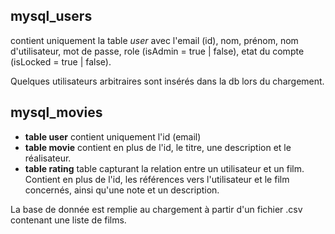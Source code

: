 ## mysql_users

contient uniquement la table *user* avec l'email (id), nom, prénom, nom d'utilisateur, mot de passe, role (isAdmin = true | false), etat du compte (isLocked = true | false).

Quelques utilisateurs arbitraires sont insérés dans la db lors du chargement.

## mysql_movies

* **table user** contient uniquement l'id (email)
* **table movie** contient en plus de l'id, le titre, une description et le réalisateur.
* **table rating** table capturant la relation entre un utilisateur et un film. Contient en plus de l'id, les références vers l'utilisateur et le film concernés, ainsi qu'une note et un description.

La base de donnée est remplie au chargement à partir d'un fichier .csv contenant une liste de films.
